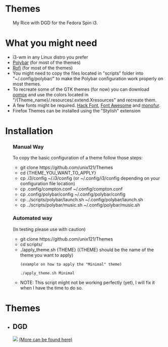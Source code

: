 <link rel="stylesheet" href="https://github.com/unix121/Themes/blob/master/style.css">
  <h1>Themes</h1>
  <ul>
   My Rice with DGD for the  Fedora Spin i3. 
  </ul>
  
  <h1>What you might need</h1>
  <ul>
    <li> i3-wm in any Linux distro you prefer</li>
    <li> <a href="https://github.com/jaagr/polybar">Polybar</a> (for most of the themes)</li>
    <li> <a href="https://davedavenport.github.io/rofi/">Rofi</a> (for most of the themes)</li>
    <li> You might need to copy the files located in "scripts" folder into "~/.config/polybar/"
      to make the Polybar configuration work properly on most themes.</li>
    <li> To recreate some of the GTK themes (for now) you can download <a href="https://github.com/actionless/oomox">oomox</a> and use the 
      colors located in "/{Theme_name}/.resources/.extend.Xresources" and recreate them.</li>
    <li> A few fonts might be required. <a href="https://github.com/chrissimpkins/Hack">Hack Font</a>, <a href="http://fontawesome.io/">Font Awesome</a> and <a href="http://www.dafont.com/monofur.font">monofur</a>.</li>
    <li> Firefox Themes can be installed using the "Stylish" extension</li>
  </ul>
  
<h1>Installation</h1> 
<ul>
 <h3>Manual Way</h3> To copy the basic configuration of a theme follow those steps:
  <ul>
  <li> git clone https://github.com/unix121/Themes </li>
  <li> cd {THEME_YOU_WANT_TO_APPLY}</li>
  <li> cp .i3/config ~/.i3/config (or ~/.config/i3/config depending on your configuration file location)</li>
  <li> cp .config/compton.conf ~/.config/compton.conf</li>
  <li> cp .config/polybar/config ~/.config/polybar/config</li>
  <li> cp ../scripts/polybar/launch.sh ~/.config/polybar/launch.sh</li>
  <li> cp ../scripts/polybar/music.sh ~/.config/polybar/music.sh</li>
  </ul>
  <h3>Automated way</h3> (In testing please use with caution)
  <ul>
  <li> git clone https://github.com/unix121/Themes</li>
  <li> cd scripts/</li>
  <li> ./apply_theme.sh {THEME} ({THEME} should be the name of the theme you want to apply)

    (example on how to apply the "Minimal" theme)

    ./apply_theme.sh Minimal
 </li>
  <li> NOTE: This script might not be working perfectly (yet), I will fix it when I have the time to do so.</li>
  </ul>
</ul>
  
<h1>Themes</h1>

<ul>
   <li><h2>DGD</h2>
    <img src="https://i.redd.it/zjf1avlghpv61.png">
    <a href="https://i.redd.it/zjf1avlghpv61.png">(More can be found here)</a></li>
  </ul>
